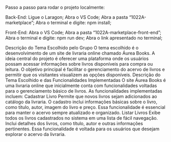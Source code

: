 Passo a passo para rodar o projeto localmente:

Back-End:
Ligue o Laragon;
Abra o VS Code;
Abra a pasta “1022A-marketplace”;
Abra o terminal e digite: npm install;

Front-End:
Abra o VS Code;
Abra a pasta “1022A-marketplace-front-end”;
Abra o terminal e digite: npm run dev;
Abra o link apresentado no terminal;



Descrição do Tema Escolhido pelo Grupo
O tema escolhido é o desenvolvimento de um site de livraria online chamado Áurea Books. A ideia central do projeto é oferecer uma plataforma onde os usuários possam acessar informações sobre livros disponíveis para compra ou leitura. O objetivo principal é facilitar o gerenciamento do acervo de livros e permitir que os visitantes visualizem as opções disponíveis.
Descrição do Tema Escolhido e das Funcionalidades Implementadas
O site Áurea Books é uma livraria online que inicialmente conta com funcionalidades voltadas para o gerenciamento básico de livros. As funcionalidades implementadas incluem:
Cadastrar Livro
Permite que novos livros sejam adicionados ao catálogo da livraria.
O cadastro inclui informações básicas sobre o livro, como título, autor, imagem do livro e preço.
Essa funcionalidade é essencial para manter o acervo sempre atualizado e organizado.
Listar Livros
Exibe todos os livros cadastrados no sistema em uma lista de fácil navegação.
Inclui detalhes dos livros, como título, autor e outras informações pertinentes.
Essa funcionalidade é voltada para os usuários que desejam explorar o acervo da livraria.


